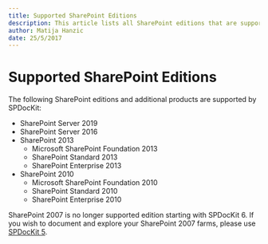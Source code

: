 ```yaml
---
title: Supported SharePoint Editions
description: This article lists all SharePoint editions that are supported by SPDocKit.
author: Matija Hanzic
date: 25/5/2017
---
```


# Supported SharePoint Editions

The following SharePoint editions and additional products are supported by SPDocKit:

* SharePoint Server 2019
* SharePoint Server 2016
* SharePoint 2013
  * Microsoft SharePoint Foundation 2013
  * SharePoint Standard 2013
  * SharePoint Enterprise 2013
* SharePoint 2010
  * Microsoft SharePoint Foundation 2010
  * SharePoint Standard 2010
  * SharePoint Enterprise 2010

SharePoint 2007 is no longer supported edition starting with SPDocKit 6. If you wish to document and explore your SharePoint 2007 farms, please use [SPDocKit 5](https://www.syskit.com/products/spdockit/download/app/?version=version-5-3-1).

